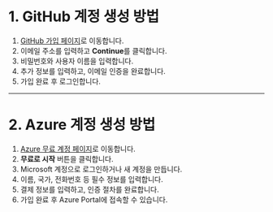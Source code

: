 # 1. GitHub 계정 생성 방법

1. [GitHub 가입 페이지](https://github.com/join)로 이동합니다.
2. 이메일 주소를 입력하고 **Continue**를 클릭합니다.
3. 비밀번호와 사용자 이름을 입력합니다.
4. 추가 정보를 입력하고, 이메일 인증을 완료합니다.
5. 가입 완료 후 로그인합니다.

---

# 2. Azure 계정 생성 방법

1. [Azure 무료 계정 페이지](https://azure.microsoft.com/free/)로 이동합니다.
2. **무료로 시작** 버튼을 클릭합니다.
3. Microsoft 계정으로 로그인하거나 새 계정을 만듭니다.
4. 이름, 국가, 전화번호 등 필수 정보를 입력합니다.
5. 결제 정보를 입력하고, 인증 절차를 완료합니다.
6. 가입 완료 후 Azure Portal에 접속할 수 있습니다.